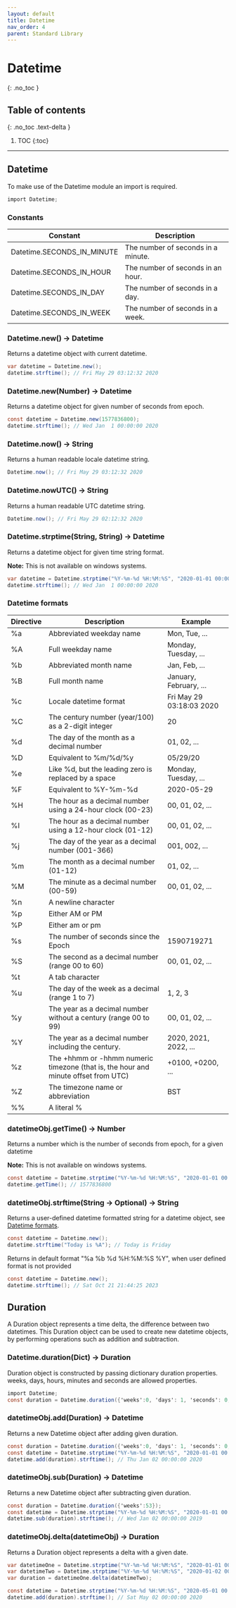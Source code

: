 ```yaml
---
layout: default
title: Datetime
nav_order: 4
parent: Standard Library
---
```


# Datetime
{: .no_toc }

## Table of contents
{: .no_toc .text-delta }

1. TOC
{:toc}

---

## Datetime

To make use of the Datetime module an import is required.

```cs
import Datetime;
```

### Constants

| Constant                   | Description                        |
| -------------------------- | ---------------------------------- |
| Datetime.SECONDS_IN_MINUTE | The number of seconds in a minute. |
| Datetime.SECONDS_IN_HOUR   | The number of seconds in an hour.  |
| Datetime.SECONDS_IN_DAY    | The number of seconds in a day.    |
| Datetime.SECONDS_IN_WEEK   | The number of seconds in a week.   |


### Datetime.new() -> Datetime

Returns a datetime object with current datetime.

```cs
var datetime = Datetime.new(); 
datetime.strftime(); // Fri May 29 03:12:32 2020
```

### Datetime.new(Number) -> Datetime

Returns a datetime object for given number of seconds from epoch.

```cs
const datetime = Datetime.new(1577836800);
datetime.strftime(); // Wed Jan  1 00:00:00 2020
```


### Datetime.now() -> String

Returns a human readable locale datetime string.

```cs
Datetime.now(); // Fri May 29 03:12:32 2020
```

### Datetime.nowUTC() -> String

Returns a human readable UTC datetime string.

```cs
Datetime.now(); // Fri May 29 02:12:32 2020
```


### Datetime.strptime(String, String) -> Datetime

Returns a datetime object for given time string format.

**Note:** This is not available on windows systems.

```cs
var datetime = Datetime.strptime("%Y-%m-%d %H:%M:%S", "2020-01-01 00:00:00"); 
datetime.strftime(); // Wed Jan  1 00:00:00 2020
```

### Datetime formats

| Directive | Description                                                                        | Example                  |
| --------- | ---------------------------------------------------------------------------------- | ------------------------ |
| %a        | Abbreviated weekday name                                                           | Mon, Tue, ...            |
| %A        | Full weekday name                                                                  | Monday, Tuesday, ...     |
| %b        | Abbreviated month name                                                             | Jan, Feb, ...            |
| %B        | Full month name                                                                    | January, February, ...   |
| %c        | Locale datetime format                                                             | Fri May 29 03:18:03 2020 |
| %C        | The century number (year/100) as a 2-digit integer                                 | 20                       |
| %d        | The day of the month as a decimal number                                           | 01, 02, ...              |
| %D        | Equivalent to %m/%d/%y                                                             | 05/29/20                 |
| %e        | Like %d, but the leading zero is replaced by a space                               | Monday, Tuesday, ...     |
| %F        | Equivalent to %Y-%m-%d                                                             | 2020-05-29               |
| %H        | The hour as a decimal number using a 24-hour clock (00-23)                         | 00, 01, 02, ...          |
| %I        | The hour as a decimal number using a 12-hour clock (01-12)                         | 00, 01, 02, ...          |
| %j        | The day of the year as a decimal number (001-366)                                  | 001, 002, ...            |
| %m        | The month as a decimal number (01-12)                                              | 01, 02, ...              |
| %M        | The minute as a decimal number (00-59)                                             | 00, 01, 02, ...          |
| %n        | A newline character                                                                |                          |
| %p        | Either AM or PM                                                                    |                          |
| %P        | Either am or pm                                                                    |                          |
| %s        | The number of seconds since the Epoch                                              | 1590719271               |
| %S        | The second as a decimal number (range 00 to 60)                                    | 00, 01, 02, ...          |
| %t        | A tab character                                                                    |                          |
| %u        | The day of the week as a decimal (range 1 to 7)                                    | 1, 2, 3                  |
| %y        | The year as a decimal number without a century (range 00 to 99)                    | 00, 01, 02, ...          |
| %Y        | The year as a decimal number including the century.                                | 2020, 2021, 2022, ...    |
| %z        | The +hhmm or -hhmm numeric timezone (that is, the hour and minute offset from UTC) | +0100, +0200, ...        |
| %Z        | The timezone name or abbreviation                                                  | BST                      |
| %%        | A literal %                                                                        |                          |


### datetimeObj.getTime() -> Number

Returns a number which is the number of seconds from epoch, for a given datetime

**Note:** This is not available on windows systems.

```cs
const datetime = Datetime.strptime("%Y-%m-%d %H:%M:%S", "2020-01-01 00:00:00");
datetime.getTime(); // 1577836800
```

### datetimeObj.strftime(String -> Optional) -> String

Returns a user-defined datetime formatted string for a datetime object, see [Datetime formats](#datetime-formats).

```cs
const datetime = Datetime.new();
datetime.strftime("Today is %A"); // Today is Friday
```

Returns in default format "%a %b %d %H:%M:%S %Y", when user defined format is not provided 


```cs
const datetime = Datetime.new();
datetime.strftime(); // Sat Oct 21 21:44:25 2023
```


## Duration

A Duration object represents a time delta, the difference between two datetimes. This Duration object can be used to create new datetime objects, by performing operations such as addition and subtraction.

### Datetime.duration(Dict) -> Duration

Duration object is constructed by passing dictionary duration properties. weeks, days, hours, minutes and seconds are allowed properties.

```cs
import Datetime;
const duration = Datetime.duration({'weeks':0, 'days': 1, 'seconds': 0, 'minutes': 0, 'hours': 0});
```

### datetimeObj.add(Duration) -> Datetime

Returns a new Datetime object after adding given duration.

```cs
const duration = Datetime.duration({'weeks':0, 'days': 1, 'seconds': 0, 'minutes': 0, 'hours': 0});
const datetime = Datetime.strptime("%Y-%m-%d %H:%M:%S", "2020-01-01 00:00:00");
datetime.add(duration).strftime(); // Thu Jan 02 00:00:00 2020
```


### datetimeObj.sub(Duration) -> Datetime

Returns a new Datetime object after subtracting given duration.

```cs
const duration = Datetime.duration({'weeks':53});
const datetime = Datetime.strptime("%Y-%m-%d %H:%M:%S", "2020-01-01 00:00:00");
datetime.sub(duration).strftime(); // Wed Jan 02 00:00:00 2019
```

### datetimeObj.delta(datetimeObj) -> Duration

Returns a Duration object represents a delta with a given date.

```cs
var datetimeOne = Datetime.strptime("%Y-%m-%d %H:%M:%S", "2020-01-01 00:00:00");
var datetimeTwo = Datetime.strptime("%Y-%m-%d %H:%M:%S", "2020-01-02 00:00:00");
var duration = datetimeOne.delta(datetimeTwo); 

const datetime = Datetime.strptime("%Y-%m-%d %H:%M:%S", "2020-05-01 00:00:00");
datetime.add(duration).strftime(); // Sat May 02 00:00:00 2020
```
